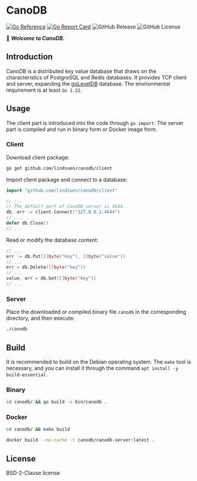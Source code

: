 # CanoDB

[![Go Reference](https://pkg.go.dev/badge/github.com/lindsuen/canodb/ferretdb.svg)](https://pkg.go.dev/github.com/lindsuen/canodb)
[![Go Report Card](https://goreportcard.com/badge/github.com/lindsuen/canodb)](https://goreportcard.com/report/github.com/lindsuen/canodb)
![GitHub Release](https://img.shields.io/github/v/release/lindsuen/canodb)
![GitHub License](https://img.shields.io/github/license/lindsuen/canodb)

:wave: ***Welcome to CanoDB.***

## Introduction

CanoDB is a distributed key value database that draws on the characteristics of PostgreSQL and Redis databases. It provides TCP client and server, expanding the [goLevelDB](https://github.com/syndtr/goleveldb "goLevelDB") database. The environmental requirement is at least `Go 1.22`.

## Usage

The client part is introduced into the code through `go import`. The server part is compiled and run in binary form or Docker image form.

### Client

Download client package:

```sh
go get github.com/lindsuen/canodb/client
```

Import client package and connect to a database:

```go
import "github.com/lindsuen/canodb/client"

// ...
// The default port of CanoDB server is 4644.
db, err := client.Connect("127.0.0.1:4644")
// ...
defer db.Close()
// ...
```

Read or modify the database content:

```go
// ...
err := db.Put([]byte("key"), []byte("value"))
// ...
err = db.Delete([]byte("key"))
// ...
value, err = db.Get([]byte("key"))
// ...
```

### Server

Place the downloaded or compiled binary file `canodb` in the corresponding directory, and then execute:

```sh
./canodb
```

## Build

It is recommended to build on the Debian operating system. The `make` tool is necessary, and you can install it through the command `apt install -y build-essential`.

### Binary

```sh
cd canodb/ && go build -o bin/canodb .
```

### Docker

```sh
cd canodb/ && make build
```

```sh
docker build --no-cache -t canodb/canodb-server:latest .
```

## License

BSD-2-Clause license
